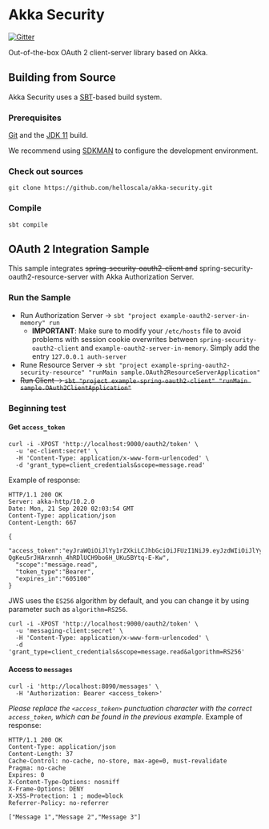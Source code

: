 # Akka Security

[![Gitter](https://badges.gitter.im/helloscala/akka-security.svg)](https://gitter.im/helloscala/akka-security?utm_source=badge&utm_medium=badge&utm_campaign=pr-badge)

Out-of-the-box OAuth 2 client-server library based on Akka.

## Building from Source

Akka Security uses a [SBT](https://www.scala-sbt.org/)-based build system.

### Prerequisites

[Git](https://git-scm.com/downloads) and the [JDK 11](https://adoptopenjdk.net/?variant=openjdk11&jvmVariant=hotspot) build.

We recommend using [SDKMAN](https://sdkman.io/) to configure the development environment.

### Check out sources

```
git clone https://github.com/helloscala/akka-security.git
```

### Compile

```
sbt compile
```

## OAuth 2 Integration Sample

This sample integrates ~~spring-security-oauth2-client and~~ spring-security-oauth2-resource-server with Akka Authorization Server.

### Run the Sample

- Run Authorization Server -> `sbt "project example-oauth2-server-in-memory" run`
    - **IMPORTANT**: Make sure to modify your `/etc/hosts` file to avoid problems with session cookie overwrites between `spring-security-oauth2-client` and `example-oauth2-server-in-memory`. Simply add the entry `127.0.0.1 auth-server`
- Rune Resource Server -> `sbt "project example-spring-oauth2-security-resource" "runMain sample.OAuth2ResourceServerApplication"`
- ~~Run Client -> `sbt "project example-spring-oauth2-client" "runMain sample.OAuth2ClientApplication"`~~

### Beginning test

#### Get `access_token`

```
curl -i -XPOST 'http://localhost:9000/oauth2/token' \
  -u 'ec-client:secret' \
  -H 'Content-Type: application/x-www-form-urlencoded' \
  -d 'grant_type=client_credentials&scope=message.read'
```
Example of response:
```
HTTP/1.1 200 OK
Server: akka-http/10.2.0
Date: Mon, 21 Sep 2020 02:03:54 GMT
Content-Type: application/json
Content-Length: 667

{
  "access_token":"eyJraWQiOiJlYy1rZXkiLCJhbGciOiJFUzI1NiJ9.eyJzdWIiOiJlYy1jbGllbnQiLCJzY29wZSI6Im1lc3NhZ2UucmVhZCIsImlzcyI6Imh0dHBzOlwvXC9ha2thLXNlY3VyaXR5LmhlbGxvc2NhbGEuY29tIiwiZXhwIjoxNjA1Nzk5ODgxLCJpYXQiOjE2MDUxOTQ3ODEsImp0aSI6ImVjLWtleSJ9.ebtN29ey5lkp2wtH9NeABqpcDswLZHBWgVhof2qMvD-QgKeu5rJHArxnnh_4hRDlUCH9bo6H_UKu5BYtq-E-Kw",
  "scope":"message.read",
  "token_type":"Bearer",
  "expires_in":"605100"
}
```

JWS uses the `ES256` algorithm by default, and you can change it by using parameter such as `algorithm=RS256`. 
```
curl -i -XPOST 'http://localhost:9000/oauth2/token' \
  -u 'messaging-client:secret' \
  -H 'Content-Type: application/x-www-form-urlencoded' \
  -d 'grant_type=client_credentials&scope=message.read&algorithm=RS256'
```
  
#### Access to `messages`

```
curl -i 'http://localhost:8090/messages' \
  -H 'Authorization: Bearer <access_token>'
```
*Please replace the `<access_token>` punctuation character with the correct `access_token`, which can be found in the previous example.* Example of response:
```
HTTP/1.1 200 OK
Content-Type: application/json
Content-Length: 37
Cache-Control: no-cache, no-store, max-age=0, must-revalidate
Pragma: no-cache
Expires: 0
X-Content-Type-Options: nosniff
X-Frame-Options: DENY
X-XSS-Protection: 1 ; mode=block
Referrer-Policy: no-referrer

["Message 1","Message 2","Message 3"]
```

